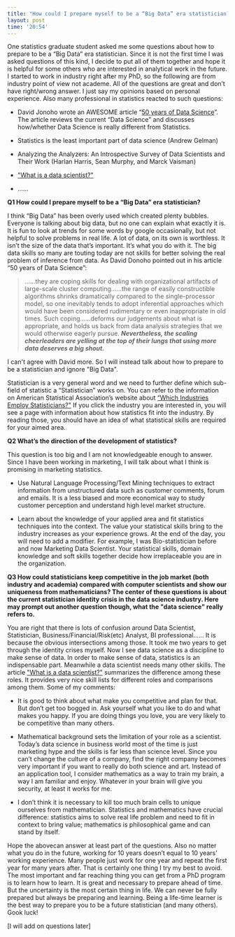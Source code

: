 ```yaml
---
title: "How could I prepare myself to be a “Big Data” era statistician?"
layout: post
time: '20:54'
---
```

  
One statistics graduate student asked me some questions about how to prepare to be a “Big Data” era statistician. Since it is not the first time I was asked questions of this kind, I decide to put all of them together and hope it is helpful for some others who are interested in analytical work in the future. I started to work in industry right after my PhD, so the following are from industry point of view not academe. All of the questions are great and don’t have right/wrong answer. I just say my opinions based on personal experience. Also many professional in statistics reacted to such questions:

-	 David Jonoho wrote an AWESOME article “[50 years of Data Science](https://www.google.com/url?sa=t&rct=j&q=&esrc=s&source=web&cd=4&cad=rja&uact=8&ved=0CC8QFjADahUKEwjNqfmUw-jIAhUC2SYKHdz_Bgc&url=http%3A%2F%2Fpages.cs.wisc.edu%2F~anhai%2Fcourses%2F784-fall15%2F50YearsDataScience.pdf&usg=AFQjCNHEgxJDnYO49RinB83IbPPZnuAifQ)”. The article reviews the current “Data Science” and discusses how/whether Data Science is really different from Statistics. 

-	Statistics is the least important part of data science (Andrew Gelman)

-	Analyzing the Analyzers: An Introspective Survey of Data Scientists and Their Work (Harlan Harris, Sean Murphy, and Marck Vaisman)

-	["What is a data scientist?"](http://www.dataplusscience.com/DataScientist.html)

- ......

**Q1 How could I prepare myself to be a “Big Data” era statistician?**

I think “Big Data” has been overly used which created plenty bubbles. Everyone is talking about big data, but no one can explain what exactly it is. It is fun to look at trends for some words by google occasionally, but not helpful to solve problems in real life.  A lot of data, on its own is worthless. It isn’t the size of the data that’s important. It’s what you do with it. The big data skills so many are touting today are not skills for better solving the real problem of inference from data. As David Donoho pointed out in his article “50 years of Data Science”:

> ……they are coping skills for dealing with organizational artifacts of large-scale cluster computing……the range of easily constructible algorithms shrinks dramatically compared to the single-processor model, so one inevitably tends to adopt inferential approaches which would have been considered rudimentary or even inappropriate in old times. Such coping……deforms our judgements about what is appropriate, and holds us back from data analysis strategies that we would otherwise eagerly pursue. _**Nevertheless, the scaling cheerleaders are yelling at the top of their lungs that using more data deserves a big shout.**_

I can't agree with David more. So I will instead talk about how to prepare to be a statistician and ignore "Big Data".

Statistician is a very general word and we need to further define which sub-field of statistic a “Statistician” works on. You can refer to the information on American Statistical Association’s website about [“Which Industries Employ Statisticians?"](http://www.amstat.org/careers/whichindustriesemploystatisticians.cfm) If you click the industry you are interested in, you will see a page with information about how statistics fit into the industry. By reading those, you should have an idea of what statistical skills are required for your aimed area. 

**Q2 What’s the direction of the development of statistics?**

This question is too big and I am not knowledgeable enough to answer. Since I have been working in marketing, I will talk about what I think is promising in marketing statistics. 

* Use Natural Language Processing/Text Mining techniques to extract information from unstructured data such as customer comments, forum and emails. It is a less biased and more economical way to study customer perception and understand high level market structure. 

* Learn about the knowledge of your applied area and fit statistics techniques into the context. The value your statistical skills bring to the industry increases as your experience grows. At the end of the day, you will need to add a modifier. For example, I was Bio-statistician before and now Marketing Data Scientist. Your statistical skills, domain knowledge and soft skills together decide how irreplaceable you are in the organization. 

**Q3 How could statisticians keep competitive in the job market (both industry and academia) compared with computer scientists and show our uniqueness from mathematicians? The center of these questions is about the current statistician identity crisis in the data science industry. Here may prompt out another question though, what the "data science" really refers to.**

You are right that there is lots of confusion around Data Scientist, Statistician, Business/Financial/Risk(etc) Analyst, BI professional...... It is because the obvious intersections among those. It took me two years to get through the identity crises myself. Now I see data science as a discipline to make sense of data. In order to make sense of data, statistics is an indispensable part. Meanwhile a data scientist needs many other skills. The article ["What is a data scientist?"](http://www.dataplusscience.com/DataScientist.html) summarizes the difference among these roles. It provides very nice skill lists for different roles and comparisons among them. Some of my comments:
  
  * It is good to think about what make you competitive and plan for that. But don’t get too bogged in. Ask yourself what you like to do and what makes you happy. If you are doing things you love, you are very likely to be competitive than many others.

* Mathematical background sets the limitation of your role as a scientist. Today’s data science in business world most of the time is just marketing hype and the skills is far less than science level. Since you can’t change the culture of a company, find the right company becomes very important if you want to really do both science and art. Instead of an application tool, I consider mathematics as a way to train my brain, a way I am familiar and enjoy. Whatever in your brain will give you security, at least it works for me.

* I don’t think it is necessary to kill too much brain cells to unique ourselves from mathematician. Statistics and mathematics have crucial difference: statistics aims to solve real life problem and need to fit in context to bring value; mathematics is philosophical game and can stand by itself.

Hope the abovecan answer at least part of the questions. Also no matter what you do in the future, working for 10 years doesn’t equal to 10 years’ working experience. Many people just work for one year and repeat the first year for many years after. That is certainly one thing I try my best to avoid. The most important and far reaching thing you can get from a PhD program is to learn how to learn. It is great and necessary to prepare ahead of time. But the uncertainty is the most certain thing in life. We can never be fully prepared but always be preparing and learning.  Being a life-time learner is the best way to prepare you to be a future statistician (and many others).  Gook luck!

[I will add on questions later]
